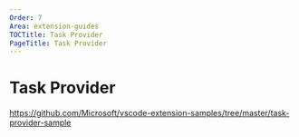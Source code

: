```yaml
---
Order: 7
Area: extension-guides
TOCTitle: Task Provider
PageTitle: Task Provider
---
```


# Task Provider

https://github.com/Microsoft/vscode-extension-samples/tree/master/task-provider-sample